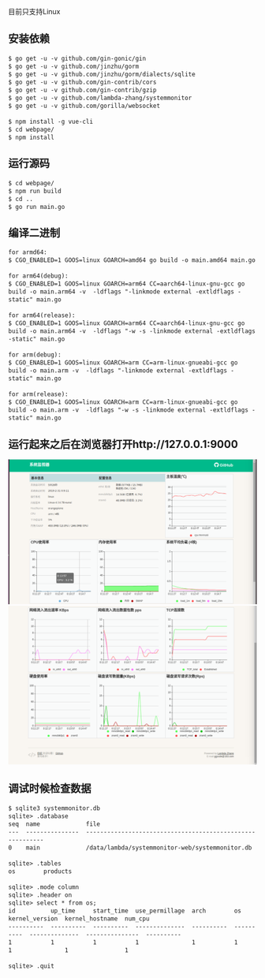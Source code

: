 目前只支持Linux

## 安装依赖
```
$ go get -u -v github.com/gin-gonic/gin
$ go get -u -v github.com/jinzhu/gorm
$ go get -u -v github.com/jinzhu/gorm/dialects/sqlite
$ go get -u -v github.com/gin-contrib/cors
$ go get -u -v github.com/gin-contrib/gzip
$ go get -u -v github.com/lambda-zhang/systemmonitor
$ go get -u -v github.com/gorilla/websocket

$ npm install -g vue-cli
$ cd webpage/
$ npm install
```

## 运行源码
```
$ cd webpage/
$ npm run build
$ cd ..
$ go run main.go
```


## 编译二进制
```
for armd64:
$ CGO_ENABLED=1 GOOS=linux GOARCH=amd64 go build -o main.amd64 main.go

for arm64(debug):
$ CGO_ENABLED=1 GOOS=linux GOARCH=arm64 CC=aarch64-linux-gnu-gcc go build -o main.arm64 -v  -ldflags "-linkmode external -extldflags -static" main.go

for arm64(release):
$ CGO_ENABLED=1 GOOS=linux GOARCH=arm64 CC=aarch64-linux-gnu-gcc go build -o main.arm64 -v  -ldflags "-w -s -linkmode external -extldflags -static" main.go

for arm(debug):
$ CGO_ENABLED=1 GOOS=linux GOARCH=arm CC=arm-linux-gnueabi-gcc go build -o main.arm -v  -ldflags "-linkmode external -extldflags -static" main.go

for arm(release):
$ CGO_ENABLED=1 GOOS=linux GOARCH=arm CC=arm-linux-gnueabi-gcc go build -o main.arm -v  -ldflags "-w -s -linkmode external -extldflags -static" main.go
```


## 运行起来之后在浏览器打开http://127.0.0.1:9000
![截图1](https://github.com/lambda-zhang/systemmonitor-web/blob/master/webpage/static/images/screenshot1.png)
![截图2](https://github.com/lambda-zhang/systemmonitor-web/blob/master/webpage/static/images/screenshot2.png)


## 调试时候检查数据
```
$ sqlite3 systemmonitor.db
sqlite> .database
seq  name             file
---  ---------------  ----------------------------------------------------------
0    main             /data/lambda/systemmonitor-web/systemmonitor.db

sqlite> .tables
os        products

sqlite> .mode column
sqlite> .header on
sqlite> select * from os;
id          up_time     start_time  use_permillage  arch        os          kernel_version  kernel_hostname  num_cpu
----------  ----------  ----------  --------------  ----------  ----------  --------------  ---------------  ----------
1           1           1           1               1           1           1               1                1

sqlite> .quit
```
